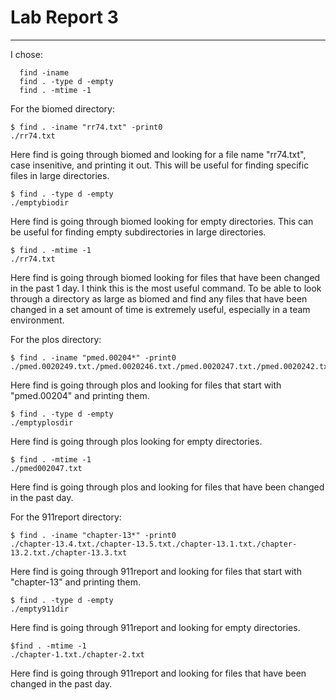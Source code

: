 # Lab Report 3
***
I chose:
```
  find -iname
  find . -type d -empty
  find . -mtime -1
```

For the biomed directory:
```
$ find . -iname "rr74.txt" -print0
./rr74.txt
```
Here find is going through biomed and looking for a file name "rr74.txt", case insenitive, and printing it out. This will be useful for finding specific 
files in large directories.
```
$ find . -type d -empty
./emptybiodir
```
Here find is going through biomed looking for empty directories. This can be useful for finding empty subdirectories in large directories. 
```
$ find . -mtime -1
./rr74.txt
```
Here find is going through biomed looking for files that have been changed in the past 1 day. I think this is the most useful command. To be able to look 
through a directory as large as biomed and find any files that have been changed in a set amount of time is extremely useful, especially in a team environment.

For the plos directory:
```
$ find . -iname "pmed.00204*" -print0
./pmed.0020249.txt./pmed.0020246.txt./pmed.0020247.txt./pmed.0020242.txt
```
Here find is going through plos and looking for files that start with "pmed.00204" and printing them.

```
$ find . -type d -empty
./emptyplosdir
```
Here find is going through plos looking for empty directories.

```
$ find . -mtime -1
./pmed002047.txt
```
Here find is going through plos and looking for files that have been changed in the past day.

For the 911report directory:
```
$ find . -iname "chapter-13*" -print0
./chapter-13.4.txt./chapter-13.5.txt./chapter-13.1.txt./chapter-13.2.txt./chapter-13.3.txt
```
Here find is going through 911report and looking for files that start with "chapter-13" and printing them.
```
$ find . -type d -empty
./empty911dir
```
Here find is going through 911report and looking for empty directories.
```
$find . -mtime -1
./chapter-1.txt./chapter-2.txt
```
Here find is going through 911report and looking for files that have been changed in the past day.








